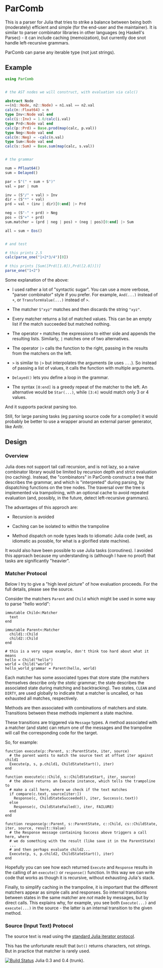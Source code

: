 # ParComb

This is a parser for Julia that tries to strike a balance between being both
(moderately) efficient and simple (for the end-user and the maintainer).  It
is similar to parser combinator libraries in other languages (eg Haskell's
Parsec) - it can include caching (memoization), but currently doe snot handle
left-recursive grammars.

ParComb can parse any iterable type (not just strings).

## Example

```julia
using ParComb


# the AST nodes we will construct, with evaluation via calc()

abstract Node
==(n1::Node, n2::Node) = n1.val == n2.val
calc(n::Float64) = n
type Inv<:Node val end
calc(i::Inv) = 1.0/calc(i.val)
type Prd<:Node val end
calc(p::Prd) = Base.prod(map(calc, p.val))
type Neg<:Node val end
calc(n::Neg) = -calc(n.val)
type Sum<:Node val end
calc(s::Sum) = Base.sum(map(calc, s.val))


# the grammar

num = PFloat64()
sum = Delayed()

par = S"(" + sum + S")"
val = par | num

inv = (S"/" + val) > Inv
dir = (S"*" + val)
prd = val + (inv | dir)[0:end] |> Prd

neg = (S"-" + prd) > Neg
pos = (S"+" + prd)
sum.matcher = (prd | neg | pos) + (neg | pos)[0:end] |> Sum

all = sum + Eos()


# and test 

# this prints 2.5
calc(parse_one("1+2*3/4")[0])

# this prints [Sum([Prd([1.0]),Prd([2.0])])]
parse_one("1+2")
```

Some explanation of the above:

* I used rather a lot of "syntactic sugar".  You can use a more verbose,
  "parser combinator" style if you prefer.  For example, `And(...)` instead of
  `+`, or `TransformValue(...)` instead of `>`.

* The matcher `S"xyz"` matches and then discards the string `"xyz"`.

* Every matcher returns a list of matched values.  This can be an empty list
  if the match succeeded but matched nothing.

* The operator `+` matches the expressions to either side and appends the
  resulting lists.  Similarly, `|` matches one of two alternatives.

* The operator `|>` calls the function to the right, passing in the results
  from the matchers on the left.

* `>` is similar to `|>` but interpolates the arguments (ie uses `...`).  So
  instead of passing a list of values, it calls the function with multiple
  arguments.

* `Delayed()` lets you define a loop in the grammar.

* The syntax `[0:end]` is a greedy repeat of the matcher to the left.  An
  alternative would be `Star(...)`, while `[3:4]` would match only 3 or 4
  values.

And it supports packrat parsing too.

Still, for large parsing tasks (eg parsing source code for a compiler) it
would probably be better to use a wrapper around an external parser generator,
like Anltr.

## Design

### Overview

Julia does not support tail call recursion, and is not lazy, so a naive
combinator library would be limited by recursion depth and strict evaluation
(no caching).  Instead, the "combinators" in ParComb construct a tree
that describes the grammar, and which is "interpreted" during parsing, by
dispatching functions on the tree nodes.  The traversal over the tree is
implemented via trampolining, with an optional cache to avoid repeated
evaluation (and, possibly, in the future, detect left-recursive grammars).

The advantages of this approch are:

  * Recursion is avoided

  * Caching can be isolated to within the trampoline

  * Method dispatch on node types leads to idiomatic Julia code (well,
    as idiomatic as possble, for what is a glorified state machine).

It would also have been possible to use Julia tasks (coroutines).  I avoided
this approach because my understanding is (although I have no proof) that
tasks are significantly "heavier".

### Matcher Protocol

Below I try to give a "high level picture" of how evaluation proceeds.  For
the full details, please see the source.

Consider the matchers `Parent` and `Child` which might be used in some way to
parse "hello world":

```
immutable Child<:Matcher
  text
end

immutable Parent<:Matcher
  child1::Child
  child2::Child  
end

# this is a very vague example, don't think too hard about what it means
hello = Child("hello")
world = Child("world")
hello_world_grammar = Parent(hello, world)
```

Each matcher has some associated types that store state (the matchers
themselves describe only the *static* grammar; the state describes the
associated state during matching and backtracking).  Two states, `CLEAN` and
`DIRTY`, are used globally to indicate that a matcher is uncalled, or has
exhausted all matches, respectively.

Methods are then associated with combinations of matchers and state.
Transitions between these methods implement a state machine.

These transitions are triggered via `Message` types.  A method associated with
a matcher (and state) can return one of the messages and the trampoline will
call the corresponding code for the target.

So, for example:

```
function execute(p::Parent, s::ParentState, iter, source)
  # the parent wants to match the source text at offset iter against child1
  Execute(p, s, p.child1, ChildStateStart(), iter)
end

function execute(c::Child, s::ChildStateStart, iter, source)
  # the above returns an Execute instance, which tells the trampoline to
  # make a call here, where we check if the text matches
  if compare(c.text, source[iter:])
    Response(c, ChildStateSucceeded(), iter, Success(c.text))
  else
    Response(c, ChildStateFailed(), iter, FAILURE)
  end
end

function response(p::Parent, s::ParentState, c::Child, cs::ChildState, iter, source, result::Value)
  # the Response message containing Success above triggers a call here, where
  # we do something with the result (like save it in the ParentState)
  ...
  # and then perhaps evaluate child2...
  Execute(p, s, p.child2, ChildStateStart(), iter)
end
```

Hopefully you can see how each returned `Execute` and `Response` results in
the calling of an `execute()` or `response()` function.  In this way we can
write code that works as though it is recursive, without exhausting Julia's
stack.

Finally, to simplify caching in the trampoline, it is important that the
different matchers appear as simple calls and responses.  So internal
transitions between states in the same matcher are *not* made by messages, but
by direct calls.  This explains why, for example, you see both `Execute(...)`
and `execute(...)` in the source - the latter is an internal transition to the
given method.

### Source (Input Text) Protocol

The source text is read using the [standard Julia iterator
protocol](http://julia.readthedocs.org/en/latest/stdlib/collections/?highlight=iterator).

This has the unfortunate result that `Dot()` returns characters, not strings.
But in practice that matcher is rarely used.

[![Build
Status](https://travis-ci.org/andrewcooke/ParComb.jl.png)](https://travis-ci.org/andrewcooke/ParComb.jl)
Julia 0.3 and 0.4 (trunk).
